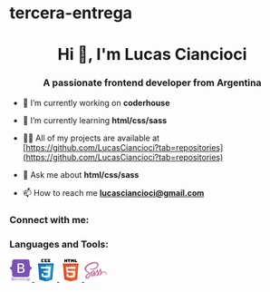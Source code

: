 # tercera-entrega
<h1 align="center">Hi 👋, I'm Lucas Ciancioci</h1>
<h3 align="center">A passionate frontend developer from Argentina</h3>

- 🔭 I’m currently working on **coderhouse**

- 🌱 I’m currently learning **html/css/sass**

- 👨‍💻 All of my projects are available at [https://github.com/LucasCiancioci?tab=repositories](https://github.com/LucasCiancioci?tab=repositories)

- 💬 Ask me about **html/css/sass**

- 📫 How to reach me **lucasciancioci@gmail.com**

<h3 align="left">Connect with me:</h3>
<p align="left">
</p>

<h3 align="left">Languages and Tools:</h3>
<p align="left"> <a href="https://getbootstrap.com" target="_blank" rel="noreferrer"> <img src="https://raw.githubusercontent.com/devicons/devicon/master/icons/bootstrap/bootstrap-plain-wordmark.svg" alt="bootstrap" width="40" height="40"/> </a> <a href="https://www.w3schools.com/css/" target="_blank" rel="noreferrer"> <img src="https://raw.githubusercontent.com/devicons/devicon/master/icons/css3/css3-original-wordmark.svg" alt="css3" width="40" height="40"/> </a> <a href="https://www.w3.org/html/" target="_blank" rel="noreferrer"> <img src="https://raw.githubusercontent.com/devicons/devicon/master/icons/html5/html5-original-wordmark.svg" alt="html5" width="40" height="40"/> </a> <a href="https://sass-lang.com" target="_blank" rel="noreferrer"> <img src="https://raw.githubusercontent.com/devicons/devicon/master/icons/sass/sass-original.svg" alt="sass" width="40" height="40"/> </a> </p>
